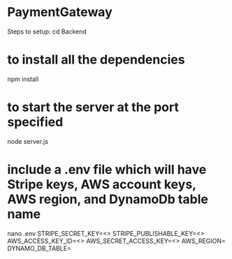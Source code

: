 # PaymentGateway
Steps to setup:
cd Backend
# to install all the dependencies
npm install
# to start the server at the port specified
node server.js 
# include a .env file which will have Stripe keys, AWS account keys, AWS region, and DynamoDb table name
nano .env
STRIPE_SECRET_KEY=<>
STRIPE_PUBLISHABLE_KEY=<>
AWS_ACCESS_KEY_ID=<>
AWS_SECRET_ACCESS_KEY=<>
AWS_REGION=<aws-region-code>
DYNAMO_DB_TABLE=<table-name>
